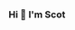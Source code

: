 ### Hi 👋 I'm Scot 

<!--
**Scnicol/Scnicol** is a ✨ _special_ ✨ repository because its `README.md` (this file) appears on your GitHub profile.

Here are some ideas to get you started:

- 🔭 I’m currently working on my newest project EDH deck masters
- 🌱 I’m currently learning full stack web development
- 👯 I’m looking to collaborate on web development and game design
- 🤔 I’m looking for help with CSS design for websites
- 💬 Ask me about JavaScript, Python, React, Redux and my favorite food!
- 📫 How to reach me: Email: Scnicol@ucdavis.edu
- 😄 Pronouns: 
- ⚡ Fun fact: I love Magic the Gathering and strategizing with deck creation. 
-->
